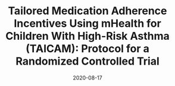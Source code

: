 ---
articlename2: taicam
title: >-
  Tailored Medication Adherence Incentives Using mHealth for Children With High-Risk Asthma (TAICAM): Protocol for a Randomized Controlled Trial 
date: '2020-08-17'
summary: >-
  The aim of this study is to determine the marginal effects of a financial incentive–based intervention on inhaled corticosteroid adherence, health care system use, and costs.
authors: >-
  Henderson BR, Flaherty CM, Floyd GC, You J, Xiao R, Bryant-Stephens TC, Miller VA, Feudtner C, Kenyon CC
externallink: 'https://www.researchprotocols.org/2020/8/e16711/'
journal: JMIR Res Protoc
---